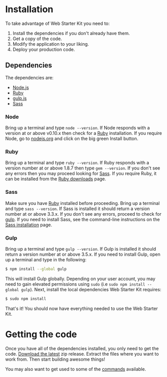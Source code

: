 # Installation

To take advantage of Web Starter Kit you need to:

1. Install the dependencies if you don't already have them.
2. Get a copy of the code.
3. Modify the application to your liking.
4. Deploy your production code.

## Dependencies

The dependencies are:
* [Node.js](https://nodejs.org)
* [Ruby](https://www.ruby-lang.org/)
* [gulp.js](http://gulpjs.com)
* [Sass](http://sass-lang.com/install)

### Node

Bring up a terminal and type `node --version`.
If Node responds with a version at or above v0.10.x then check for a [Ruby](#ruby) installation.
If you require Node, go to [nodejs.org](https://nodejs.org/) and click on the big green Install button.

### Ruby

Bring up a terminal and type `ruby --version`.
If Ruby responds with a version number at or above 1.8.7 then type `gem --version`.
If you don't see any errors then you may proceed looking for [Sass](#sass).
If you require Ruby, it can be installed from the [Ruby downloads](https://www.ruby-lang.org/en/downloads/) page.

### Sass

Make sure you have [Ruby](#ruby) installed before proceeding.
Bring up a terminal and type `sass --version`.
If Sass is installed it should return a version number at or above 3.3.x.
If you don't see any errors, proceed to check for [gulp](#gulp).
If you need to install Sass, see the command-line instructions on the [Sass installation](http://sass-lang.com/install) page.

### Gulp

Bring up a terminal and type `gulp --version`.
If Gulp is installed it should return a version number at or above 3.5.x.
If you need to install Gulp, open up a terminal and type in the following:

```sh
$ npm install --global gulp
```

This will install Gulp globally. Depending on your user account, you may need to gain elevated permissions using `sudo` (i.e `sudo npm install --global gulp`). Next, install the local dependencies Web Starter Kit requires:

```sh
$ sudo npm install
```

That's it! You should now have everything needed to use the Web Starter Kit.

# Getting the code

Once you have all of the dependencies installed, you only need to get the code.
[Download the latest](https://github.com/google/web-starter-kit/releases) zip release.
Extract the files where you want to work from.
Then start building awesome things!

You may also want to get used to some of the [commands](commands.md) available.
